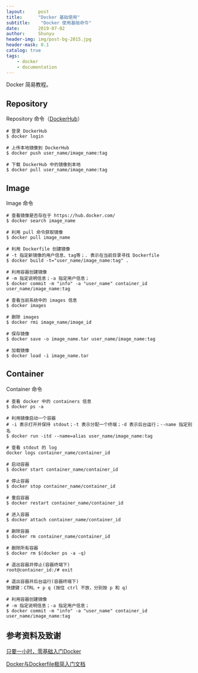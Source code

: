 ```yaml
---
layout:     post
title:      "Docker 基础使用"
subtitle:    "Docker 使用基础命令"
date:       2019-07-02
author:     Shunyu
header-img: img/post-bg-2015.jpg
header-mask: 0.1
catalog: true
tags:
    - docker
    - documentation
---
```




Docker 简易教程。



## Repository

Repository 命令（[DockerHub](https://hub.docker.com/)）

```
# 登录 DockerHub
$ docker login

# 上传本地镜像到 DockerHub
$ docker push user_name/image_name:tag

# 下载 DockerHub 中的镜像到本地
$ docker pull user_name/image_name:tag
```



## Image

Image 命令

```
# 查看镜像是否存在于 https://hub.docker.com/
$ docker search image_name

# 利用 pull 命令获取镜像
$ docker pull image_name

# 利用 Dockerfile 创建镜像
# -t 指定新镜像的用户信息、tag等；. 表示在当前目录寻找 Dockerfile
$ docker build -t="user_name/image_name:tag" .

# 利用容器创建镜像
# -m 指定说明信息；-a 指定用户信息；
$ docker commit -m "info" -a "user_name" container_id user_name/image_name:tag

# 查看当前系统中的 images 信息
$ docker images

# 删除 images
$ docker rmi image_name/image_id

# 保存镜像
$ docker save -o image_name.tar user_name/image_name:tag

# 加载镜像
$ docker load -i image_name.tar
```



## Container

Container 命令

```
# 查看 docker 中的 containers 信息
$ docker ps -a

# 利用镜像启动一个容器
# -i 表示打开并保持 stdout；-t 表示分配一个终端；-d 表示后台运行；--name 指定别名
$ docker run -itd --name=alias user_name/image_name:tag

# 查看 stdout 的 log
docker logs container_name/container_id

# 启动容器
$ docker start container_name/container_id

# 停止容器
$ docker stop container_name/container_id

# 重启容器
$ docker restart container_name/container_id

# 进入容器
$ docker attach container_name/container_id

# 删除容器
$ docker rm container_name/container_id

# 删除所有容器
$ docker rm $(docker ps -a -q)

# 退出容器并停止(容器终端下)
root@container_id:/# exit

# 退出容器并后台运行(容器终端下)
快捷键：CTRL + p q (按住 ctrl 不放，分别按 p 和 q)

# 利用容器创建镜像
# -m 指定说明信息；-a 指定用户信息；
$ docker commit -m "info" -a "user_name" container_id user_name/image_name:tag
```



## 参考资料及致谢

[只要一小时，零基础入门Docker](https://zhuanlan.zhihu.com/p/23599229)

[Docker与Dockerfile极简入门文档](https://blog.csdn.net/qq_33256688/article/details/80319673)